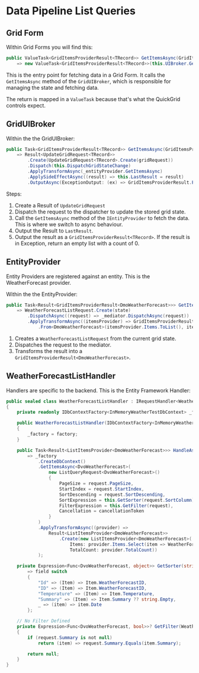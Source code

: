 # Data Pipeline List Queries

## Grid Form

Within Grid Forms you will find this:

```csharp
public ValueTask<GridItemsProviderResult<TRecord>> GetItemsAsync(GridItemsProviderRequest<TRecord> gridRequest)
    => new ValueTask<GridItemsProviderResult<TRecord>>(this.UIBroker.GetItemsAsync(gridRequest));
```

This is the entry point for fetching data in a Grid Form. It calls the `GetItemsAsync` method of the `GridUIBroker`, which is responsible for managing the state and fetching data.

The return is mapped in a `ValueTask` because that's what the QuickGrid controls expect.

## GridUIBroker

Within the the GridUIBroker:

```csharp
public Task<GridItemsProviderResult<TRecord>> GetItemsAsync(GridItemsProviderRequest<TRecord> gridRequest)
    => Result<UpdateGridRequest<TRecord>>
        .Create(UpdateGridRequest<TRecord>.Create(gridRequest))
        .Dispatch(this.DispatchGridStateChange)
        .ApplyTransformAsync(_entityProvider.GetItemsAsync)
        .ApplySideEffectAsync((result) => this.LastResult = result)
        .OutputAsync(ExceptionOutput: (ex) => GridItemsProviderResult.From<TRecord>(new List<TRecord>(), 0));
```

Steps:
1. Create a Result of `UpdateGridRequest`
1. Dispatch the request to the dispatcher to update the stored grid state.
1. Call the `GetItemsAsync` method of the `IEntityProvider` to fetch the data.  This is where we switch to async behaviour.
1. Output the Result to `LastResult`.
1. Output the result as a `GridItemsProviderResult<TRecord>`.  If the result is in Exception, return an empty list with a count of 0.

## EntityProvider

Entity Providers are registered against an entity.  This is the WeatherForecast provider. 

Within the the EntityProvider:

```csharp
public Task<Result<GridItemsProviderResult<DmoWeatherForecast>>> GetItemsAsync(GridState<DmoWeatherForecast> state)
    => WeatherForecastListRequest.Create(state)
        .DispatchAsync((request) => _mediator.DispatchAsync(request))
        .ApplyTransformAsync((itemsProvider) => GridItemsProviderResult
            .From<DmoWeatherForecast>(itemsProvider.Items.ToList(), itemsProvider.TotalCount));
```

1. Creates a `WeatherForecastListRequest` from the current grid state.
1. Dispatches the request to the mediator.
1. Transforms the result into a `GridItemsProviderResult<DmoWeatherForecast>`.

## WeatherForecastListHandler

Handlers are specific to the backend.  This is the Entity Framework Handler:

```csharp
public sealed class WeatherForecastListHandler : IRequestHandler<WeatherForecastListRequest, Result<ListItemsProvider<DmoWeatherForecast>>>
{
    private readonly IDbContextFactory<InMemoryWeatherTestDbContext> _factory;

    public WeatherForecastListHandler(IDbContextFactory<InMemoryWeatherTestDbContext> factory)
    {
        _factory = factory;
    }

    public Task<Result<ListItemsProvider<DmoWeatherForecast>>> HandleAsync(WeatherForecastListRequest request, CancellationToken cancellationToken)
        => _factory
            .CreateDbContext()
            .GetItemsAsync<DvoWeatherForecast>(
                new ListQueryRequest<DvoWeatherForecast>()
                {
                    PageSize = request.PageSize,
                    StartIndex = request.StartIndex,
                    SortDescending = request.SortDescending,
                    SortExpression = this.GetSorter(request.SortColumn),
                    FilterExpression = this.GetFilter(request),
                    Cancellation = cancellationToken
                }
            )
            .ApplyTransformAsync((provider) =>
                Result<ListItemsProvider<DmoWeatherForecast>>
                    .Create(new ListItemsProvider<DmoWeatherForecast>(
                        Items: provider.Items.Select(item => WeatherForecastMap.Map(item)),
                        TotalCount: provider.TotalCount))
            );

    private Expression<Func<DvoWeatherForecast, object>> GetSorter(string? field)
        => field switch
        {
            "Id" => (Item) => Item.WeatherForecastID,
            "ID" => (Item) => Item.WeatherForecastID,
            "Temperature" => (Item) => Item.Temperature,
            "Summary" => (Item) => Item.Summary ?? string.Empty,
            _ => (item) => item.Date
        };

    // No Filter Defined
    private Expression<Func<DvoWeatherForecast, bool>>? GetFilter(WeatherForecastListRequest request)
    {
        if (request.Summary is not null)
            return (item) => request.Summary.Equals(item.Summary);

        return null;
    }
}
```